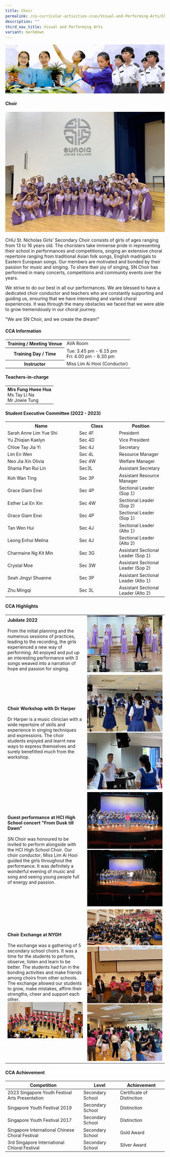 ```yaml
---
title: Choir
permalink: /co-curricular-activities-ccas/Visual-and-Performing-Arts/Choir/
description: ""
third_nav_title: Visual and Performing Arts
variant: markdown
---
```

![](/images/01%20Banner%20Photos/05%20subpage%20cca.jpg)

#### **Choir**

![Choir 230527](/images/06%20CCA/VPA%20Choir/choir%20230527.jpeg)

CHIJ St. Nicholas Girls’ Secondary Choir consists of girls of ages ranging from 13 to 16 years old. The choristers take immense pride in representing their school in performances and competitions, singing an extensive choral repertoire ranging from traditional Asian folk songs, English madrigals to Eastern European songs. Our members are motivated and bonded by their passion for music and singing. To share their joy of singing, SN Choir has performed in many concerts, competitions and community events over the years.

We strive to do our best in all our performances. We are blessed to have a dedicated choir conductor and teachers who are constantly supporting and guiding us, ensuring that we have interesting and varied choral experiences. It was through the many obstacles we faced that we were able to grow tremendously in our choral journey.

"We are SN Choir, and we create the dream!"

 #### **CCA Information**

<table style="width:100%">
<tbody>
<tr><th>Training / Meeting Venue</th>
<td>AVA Room</td></tr>
<tr><th>Training Day / Time</th>
<td>Tue: 3.45 pm - 6.15 pm<br>Fri: 4.00 pm - 6.30 pm</td></tr>
<tr><th>Instructor</th>
<td>Miss Lim Ai Hooi (Conductor)</td></tr>
</tbody>
</table>

#### **Teachers-in-charge**

<table style="width:100%">
<tbody>
<tr>
<td><b>Mrs Fung Hwee Hua</b><br>Ms Tay Li Na<br>Mr Jowie Tung</td>
</tr>
</tbody>
</table>

#### **Student Executive Committee (2022 - 2023)**

<table style="width:100%">
<tbody>
<tr>
<th style="width:45%">Name</th>
<th style="width:25%">Class</th> 
<th style="width:30%">Position</th>
</tr>
<tr><td>Sarah Anne Lim Yue Shi</td><td>Sec 4F</td><td>President</td></tr>
<tr><td>Yu Zhiqian Kaelyn</td><td>Sec 4D</td><td>Vice President</td></tr>
<tr><td>Chloe Tay Jia Yi</td><td>Sec 4J</td><td>Secretary</td></tr>
<tr><td>Lim En Wen</td><td>Sec 4L</td><td>Resource Manager</td></tr>
<tr><td>Neo Jia Xin Olivia</td><td>Sec 4W</td><td>Welfare Manager</td></tr>
<tr><td>Shania Pan Rui Lin</td><td>Sec3L</td><td>Assistant Secretary</td></tr>
<tr><td>Koh Wan Ting</td><td>Sec 3P</td><td>Assistant Resource Manager</td></tr>
<tr><td>Grace Giam Enxi</td><td>Sec 4P</td><td>Sectional Leader (Sop 1)</td></tr>
<tr><td>Esther Lai En Xin</td><td>Sec 4W</td><td>Sectional Leader (Sop 2)</td></tr>
<tr><td>Grace Giam Enxi</td><td>Sec 4P</td><td>Sectional Leader (Sop 1)</td></tr>
<tr><td>Tan Wen Hui</td><td>Sec 4J</td><td>Sectional Leader (Alto 1)</td></tr>
<tr><td>Leong Enhui Melina</td><td>Sec 4J</td><td>Sectional Leader (Alto 2)</td></tr>
<tr><td>Charmaine Ng Kit Min</td><td>Sec 3G</td><td>Assistant Sectional Leader (Sop 1)</td></tr>
<tr><td>Crystal Moe</td><td>Sec 3W</td><td>Assistant Sectional Leader (Sop 2)</td></tr>
<tr><td>Seah Jingyi Shuanne</td><td>Sec 3P</td><td>Assistant Sectional Leader (Alto 1)</td></tr>
<tr><td>Zhu Mingqi</td><td>Sec 3L</td><td>Assistant Sectional Leader (Alto 2)</td></tr>
</tbody>
</table>


#### **CCA Highlights**

<table style="width:100%">
<tbody>
<tr>
<td style="width:50%"><b>Jubilate 2022</b><br><br>From the initial planning and the numerous sessions of practices, leading to the recording, the girls experienced a new way of performing. All enjoyed and put up an interesting performance with 3 songs weaved into a narration of hope and passion for singing.</td>
<td><img src="/images/06%20CCA/VPA%20Choir/picture%203.jpg"></td></tr>

<tr>
<td style="width:50%"><b>Choir Workshop with Dr Harper</b><br><br>Dr Harper is a music clinician with a wide repertoire of skills and experience in singing techniques and expressions. The choir students enjoyed and learnt new ways to express themselves and surely benefitted much from the workshop.</td>
<td><img src="/images/06%20CCA/VPA%20Choir/picture%205.jpg"><br>
	<img src="/images/06%20CCA/VPA%20Choir/picture%204.jpg"></td></tr>

<tr>
<td style="width:50%"><b>Guest performance at HCI High School concert "From Dusk till Dawn"</b><br><br>SN Choir was honoured to be invited to perform alongside with the HCI High School Choir. Our choir conductor, Miss Lim Ai Hooi guided the girls throughout the performance. It was definitely a wonderful evening of music and song and seeing young people full of energy and passion.</td>
<td><img src="/images/06%20CCA/VPA%20Choir/picture%207.jpg"><br><img src="/images/06%20CCA/VPA%20Choir/picture%206.jpg"></td></tr>

<tr>
<td style="width:50%"><b>Choir Exchange at NYGH</b><br><br>The exchange was a gathering of 5 secondary school choirs. It was a time for the students to perform, observe, listen and learn to be better. The students had fun in the bonding activities and make friends among choirs from other schools. The exchange allowed our students to grow, make mistakes, affirm their strengths, cheer and support each other.<br><img src="/images/06%20CCA/VPA%20Choir/picture%209.jpg"><br></td>
<td><img src="/images/06%20CCA/VPA%20Choir/picture%2011.jpg"><img src="/images/06%20CCA/VPA%20Choir/picture%208.jpg"><img src="/images/06%20CCA/VPA%20Choir/picture%2010.jpg"></td></tr>
</tbody></table>


#### **CCA Achievement**


| Competition | Level | Achievement |
| -------- | -------- | -------- |
| 2023 Singapore Youth Festival<br>Arts Presentation     | Secondary School     | Certificate of Distinction     |
| Singapore Youth Festival 2019     | Secondary School     | Distinction     |
| Singapore Youth Festival 2017     | Secondary School     | Distinction     |
| Singapore International Chinese Choral Festival     | Secondary School     | Gold Award     |
| 3rd Singapore International Chloral Festival    | Secondary School     | Silver Award     |